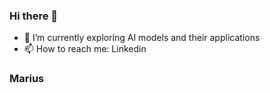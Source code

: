 ### Hi there 👋

- 🔭 I’m currently exploring AI models and their applications
- 📫 How to reach me: Linkedin

### Marius 
